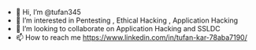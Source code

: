 - 👋 Hi, I’m @tufan345
- 👀 I’m interested in Pentesting , Ethical Hacking , Application Hacking 
- 💞️ I’m looking to collaborate on Application Hacking and SSLDC
- 📫 How to reach me https://www.linkedin.com/in/tufan-kar-78aba7190/

<!---
tufan345/tufan345 is a ✨ special ✨ repository because its `README.md` (this file) appears on your GitHub profile.
You can click the Preview link to take a look at your changes.
--->
